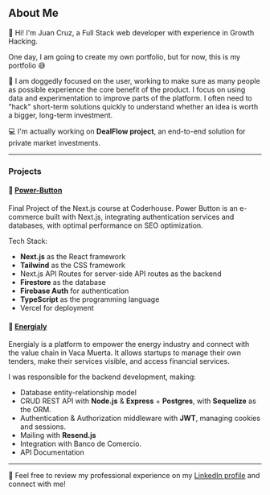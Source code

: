 ## About Me

👋 Hi! I'm Juan Cruz, a Full Stack web developer with experience in Growth Hacking.

One day, I am going to create my own portfolio, but for now, this is my portfolio 😅

🔭 I am doggedly focused on the user, working to make sure as many people as possible experience the core benefit of the product. I focus on using data and experimentation to improve parts of the platform. I often need to "hack" short-term solutions quickly to understand whether an idea is worth a bigger, long-term investment.

💻 I'm actually working on **DealFlow project**, an end-to-end solution for private market investments.

---
### Projects

#### 🚀 [Power-Button](https://power-button.vercel.app/)

Final Project of the Next.js course at Coderhouse.
Power Button is an e-commerce built with Next.js, integrating authentication services and databases, with optimal performance on SEO optimization.

Tech Stack:
- **Next.js** as the React framework
- **Tailwind** as the CSS framework
- Next.js API Routes for server-side API routes as the backend
- **Firestore** as the database
- **Firebase Auth** for authentication
- **TypeScript** as the programming language
- Vercel for deployment

#### 🚀 [Energialy](https://energialy.ar/)

Energialy is a platform to empower the energy industry and connect with the value chain in Vaca Muerta. It allows startups to manage their own tenders, make their services visible, and access financial services.

I was responsible for the backend development, making:
- Database entity-relationship model
- CRUD REST API with **Node.js** & **Express** + **Postgres**, with **Sequelize** as the ORM.
- Authentication & Authorization middleware with **JWT**, managing cookies and sessions.
- Mailing with **Resend.js**
- Integration with Banco de Comercio.
- API Documentation

---
💼 Feel free to review my professional experience on my [LinkedIn profile](https://www.linkedin.com/in/juancruzroldan) and connect with me!
